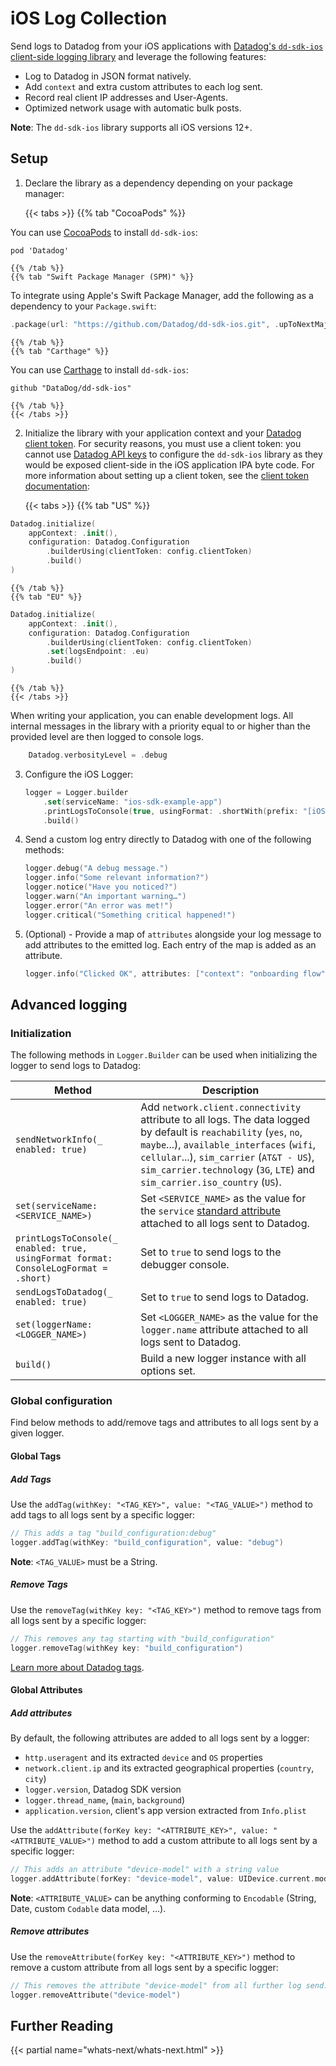 # iOS Log Collection

Send logs to Datadog from your iOS applications with [Datadog's `dd-sdk-ios` client-side logging library][1] and leverage the following features:

* Log to Datadog in JSON format natively.
* Add `context` and extra custom attributes to each log sent.
* Record real client IP addresses and User-Agents.
* Optimized network usage with automatic bulk posts.

**Note**: The `dd-sdk-ios` library supports all iOS versions 12+.

## Setup

1. Declare the library as a dependency depending on your package manager:

    {{< tabs >}}
    {{% tab "CocoaPods" %}}

You can use [CocoaPods][6] to install `dd-sdk-ios`:
```
pod 'Datadog'
```

    {{% /tab %}}
    {{% tab "Swift Package Manager (SPM)" %}}

To integrate using Apple's Swift Package Manager, add the following as a dependency to your `Package.swift`:
```swift
.package(url: "https://github.com/Datadog/dd-sdk-ios.git", .upToNextMajor(from: "1.0.0"))
```

    {{% /tab %}}
    {{% tab "Carthage" %}}

You can use [Carthage][7] to install `dd-sdk-ios`:
```
github "DataDog/dd-sdk-ios"
```

    {{% /tab %}}
    {{< /tabs >}}

2. Initialize the library with your application context and your [Datadog client token][2]. For security reasons, you must use a client token: you cannot use [Datadog API keys][3] to configure the `dd-sdk-ios` library as they would be exposed client-side in the iOS application IPA byte code. For more information about setting up a client token, see the [client token documentation][2]:

    {{< tabs >}}
    {{% tab "US" %}}

```swift
Datadog.initialize(
    appContext: .init(),
    configuration: Datadog.Configuration
        .builderUsing(clientToken: config.clientToken)
        .build()
)
```

    {{% /tab %}}
    {{% tab "EU" %}}

```swift
Datadog.initialize(
    appContext: .init(),
    configuration: Datadog.Configuration
        .builderUsing(clientToken: config.clientToken)
        .set(logsEndpoint: .eu)
        .build()
)
```

    {{% /tab %}}
    {{< /tabs >}}

When writing your application, you can enable development logs. All internal messages in the library with a priority equal to or higher than the provided level are then logged to console logs.

```swift
    Datadog.verbosityLevel = .debug
```

3. Configure the iOS Logger:

    ```swift
    logger = Logger.builder
        .set(serviceName: "ios-sdk-example-app")
        .printLogsToConsole(true, usingFormat: .shortWith(prefix: "[iOS App] "))
        .build()
    ```

4. Send a custom log entry directly to Datadog with one of the following methods:

    ```swift
    logger.debug("A debug message.")
    logger.info("Some relevant information?")
    logger.notice("Have you noticed?")
    logger.warn("An important warning…")
    logger.error("An error was met!")
    logger.critical("Something critical happened!")
    ```

5. (Optional) - Provide a map of `attributes` alongside your log message to add attributes to the emitted log. Each entry of the map is added as an attribute.

    ```swift
    logger.info("Clicked OK", attributes: ["context": "onboarding flow"])
    ```

## Advanced logging

### Initialization

The following methods in `Logger.Builder` can be used when initializing the logger to send logs to Datadog:

| Method                           | Description                                                                                                                                                                                                                         |
|----------------------------------|-------------------------------------------------------------------------------------------------------------------------------------------------------------------------------------------------------------------------------------|
| `sendNetworkInfo(_ enabled: true)`    | Add `network.client.connectivity` attribute to all logs. The data logged by default is `reachability` (`yes`, `no`, `maybe`...), `available_interfaces` (`wifi`, `cellular`...), `sim_carrier` (`AT&T - US`), `sim_carrier.technology` (`3G`, `LTE`) and `sim_carrier.iso_country` (`US`). |
| `set(serviceName: <SERVICE_NAME>)` | Set `<SERVICE_NAME>` as the value for the `service` [standard attribute][4] attached to all logs sent to Datadog.                                                                                                                        |
| `printLogsToConsole(_ enabled: true, usingFormat format: ConsoleLogFormat = .short)`     | Set to `true` to send logs to the debugger console.                                                                                                                                                                                         |
| `sendLogsToDatadog(_ enabled: true)`    | Set to `true` to send logs to Datadog.                                                                                                                                                                                              |
| `set(loggerName: <LOGGER_NAME>)`   | Set `<LOGGER_NAME>` as the value for the `logger.name` attribute attached to all logs sent to Datadog.                                                                                                                                   |
| `build()`                        | Build a new logger instance with all options set.                                                                                                                                                                                   |

### Global configuration

Find below methods to add/remove tags and attributes to all logs sent by a given logger.

#### Global Tags

##### Add Tags

Use the `addTag(withKey: "<TAG_KEY>", value: "<TAG_VALUE>")` method to add tags to all logs sent by a specific logger:

```swift
// This adds a tag "build_configuration:debug"
logger.addTag(withKey: "build_configuration", value: "debug")
```

**Note**: `<TAG_VALUE>` must be a String.

##### Remove Tags

Use the `removeTag(withKey key: "<TAG_KEY>")` method to remove tags from all logs sent by a specific logger:

```swift
// This removes any tag starting with "build_configuration"
logger.removeTag(withKey key: "build_configuration")
```

[Learn more about Datadog tags][5].

#### Global Attributes

##### Add attributes

By default, the following attributes are added to all logs sent by a logger:

* `http.useragent` and its extracted `device` and `OS` properties
* `network.client.ip` and its extracted geographical properties (`country`, `city`)
* `logger.version`, Datadog SDK version
* `logger.thread_name`, (`main`, `background`)
* `application.version`, client's app version extracted from `Info.plist`

Use the `addAttribute(forKey key: "<ATTRIBUTE_KEY>", value: "<ATTRIBUTE_VALUE>")` method to add a custom attribute to all logs sent by a specific logger:

```swift
// This adds an attribute "device-model" with a string value
logger.addAttribute(forKey: "device-model", value: UIDevice.current.model)
```

**Note**: `<ATTRIBUTE_VALUE>` can be anything conforming to `Encodable` (String, Date, custom `Codable` data model, ...).

##### Remove attributes

Use the `removeAttribute(forKey key: "<ATTRIBUTE_KEY>")` method to remove a custom attribute from all logs sent by a specific logger:

```swift
// This removes the attribute "device-model" from all further log send.
logger.removeAttribute("device-model")

```

## Further Reading

{{< partial name="whats-next/whats-next.html" >}}

[1]: https://github.com/DataDog/dd-sdk-ios
[2]: https://docs.datadoghq.com/account_management/api-app-keys/#client-tokens
[3]: https://docs.datadoghq.com/account_management/api-app-keys/#api-keys
[4]: https://docs.datadoghq.com/logs/processing/attributes_naming_convention/
[5]: https://docs.datadoghq.com/tagging/
[6]: https://cocoapods.org/
[7]: https://github.com/Carthage/Carthage
